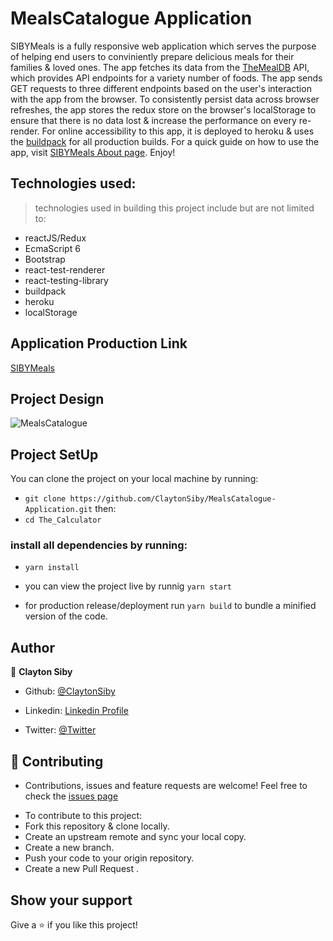 # MealsCatalogue Application
SIBYMeals is a fully responsive web application which serves the purpose of helping end users to conviniently prepare delicious meals for their families & loved ones. The app fetches its data from the [TheMealDB](https://themealdb.com/) API, which provides API endpoints for a variety number of foods. The app sends GET requests to three different endpoints based on the user's interaction with the app from the browser. To consistently persist data across browser refreshes, the app stores the redux store on the browser's localStorage to ensure that there is no data lost & increase the performance on every re-render. For online accessibility to this app, it is deployed to heroku & uses the [buildpack](https://github.com/mars/create-react-app-buildpack) for all production builds. For a quick guide on how to use the app, visit [SIBYMeals About page](https://sibymealscatalogue.herokuapp.com/About). Enjoy!

## Technologies used:
> technologies used in building this project include but are not limited to: 
- reactJS/Redux
- EcmaScript 6
- Bootstrap
- react-test-renderer
- react-testing-library
- buildpack
- heroku
- localStorage

## Application Production Link
[SIBYMeals](https://sibymealscatalogue.herokuapp.com/)

## Project Design
![MealsCatalogue](./src/assets/demo/projectGif.gif)

## Project SetUp
You can clone the project on your local machine by running:

- `git clone https://github.com/ClaytonSiby/MealsCatalogue-Application.git`
then:
-  `cd The_Calculator`

### install all dependencies by running:
- `yarn install`

- you can view the project live by runnig `yarn start`
- for production release/deployment run `yarn build` to bundle a minified version of the code.

## Author 

👤 **Clayton Siby**

- Github: [@ClaytonSiby](https://github.com/ClaytonSiby)
   
- Linkedin: [Linkedin Profile](https://www.linkedin.com/in/clayton-siby-48a8a0183/)

- Twitter: [@Twitter](https://twitter.com/ClaytonSiby)

## :handshake: Contributing 

* Contributions, issues and feature requests are welcome! Feel free to check the [issues page](https://github.com/ClaytonSiby/MealsCatalogue-Application/issues)
- To contribute to this project:
- Fork this repository & clone locally.
- Create an upstream remote and sync your local copy.
- Create a new branch.
- Push your code to your origin repository.
- Create a new Pull Request .

## Show your support

Give a ⭐️ if you like this project!